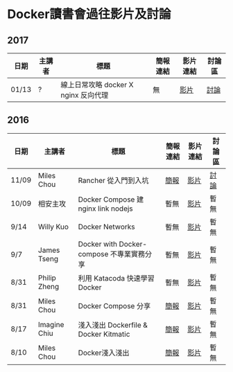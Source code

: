 # Docker讀書會過往影片及討論

## 2017

| 日期 | 主講者 | 標題 | 簡報連結 | 影片連結 | 討論區 |
| ---- | ----- | ---- | ---- | ---- | ----- |
| 01/13 | ? | 線上日常攻略 docker X nginx 反向代理 | 無 | [影片](https://www.youtube.com/watch?v=KbjhrR9qmJI) | [討論](https://www.facebook.com/groups/750311598438135/permalink/868576629944964/) |

## 2016

| 日期 | 主講者 | 標題 | 簡報連結 | 影片連結 | 討論區 |
| ---- | ----- | ---- | ---- | ---- | ----- |
| 11/09 | Miles Chou | Rancher 從入門到入坑 | [簡報](https://docs.google.com/presentation/d/1AzCxiKMR9nBbfWfDa-0fFaEg1CX_PJC3culmPMa7Ut8/) | [影片](https://www.youtube.com/watch?v=wQ0cchhmeG0) | [討論](https://www.facebook.com/groups/750311598438135/permalink/868576629944964/) |
| 10/09 | 相安主攻 | Docker Compose 建 nginx link nodejs | 暫無 | [影片](https://www.facebook.com/readbook999/videos/1814243302151425/) | 暫無 |
| 9/14 | Willy Kuo | Docker Networks | 暫無 | [影片](https://www.youtube.com/watch?v=L3ZkY3yaPZI&feature=youtu.be) | 暫無 |
| 9/7 | James Tseng | Docker with Docker-compose 不專業實務分享 | 暫無 | [影片](https://www.youtube.com/watch?v=P-pPue8pj2s&feature=youtu.be) | 暫無 |
| 8/31 | Philip Zheng | 利用 Katacoda 快速學習 Docker | 暫無 | [影片](https://www.youtube.com/watch?v=z09hC6zfY8g&feature=youtu.be) | 暫無 |
| 8/31 | Miles Chou | Docker Compose 分享 | [簡報](http://www.slideshare.net/MilesChou/docker-compose-65550773) | [影片](https://www.facebook.com/tails32100/videos/1384907478189544/) | 暫無 |
| 8/17 | Imagine Chiu | 淺入淺出 Dockerfile & Docker Kitmatic | [簡報](http://www.slideshare.net/MilesChou/docker-64870525) | [影片](https://www.facebook.com/groups/750311598438135/permalink/818548661614428/) | 暫無 |
| 8/10 | Miles Chou | Docker淺入淺出 | [簡報](https://docs.google.com/presentation/d/1oPGiGvVMQSvdplSPB3H8ZeCr_zcvpmzqFjHkVJVvF3M/edit#slide=id.p4) | [影片](https://www.facebook.com/tails32100/videos/1364402576906701/) | 暫無 |
